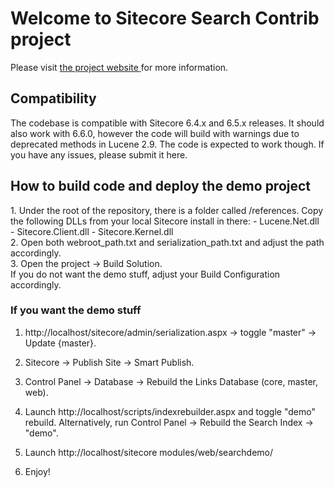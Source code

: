 <h1>Welcome to Sitecore Search Contrib project</h1>
Please visit <a href="http://sitecorian.github.io/SitecoreSearchContrib/"> the project website </a> for more information.
<h2>Compatibility</h2>
The codebase is compatible with Sitecore 6.4.x and 6.5.x releases.
It should also work with 6.6.0, however the code will build with warnings due to deprecated methods in Lucene 2.9. The code is expected to work though.
If you have any issues, please submit it here.
<h2>How to build code and deploy the demo project</h2>
1. Under the root of the repository, there is a folder called /references. Copy the following DLLs from your local Sitecore install in there:
   - Lucene.Net.dll
   - Sitecore.Client.dll
   - Sitecore.Kernel.dll
<br/>
2. Open both webroot_path.txt and serialization_path.txt and adjust the path accordingly.<br/>
3. Open the project -> Build Solution.<br/>
   If you do not want the demo stuff, adjust your Build Configuration accordingly.
<h3>If you want the demo stuff</h3>

1. http://localhost/sitecore/admin/serialization.aspx -> toggle "master" -> Update {master}.

2. Sitecore -> Publish Site -> Smart Publish.

3. Control Panel -> Database -> Rebuild the Links Database (core, master, web).

4. Launch http://localhost/scripts/indexrebuilder.aspx and toggle "demo" rebuild.
   Alternatively, run Control Panel -> Rebuild the Search Index -> "demo".

5. Launch http://localhost/sitecore modules/web/searchdemo/

6. Enjoy!
